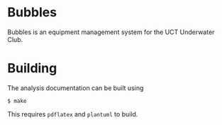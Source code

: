 # Bubbles

Bubbles is an equipment management system for the UCT Underwater Club.

# Building

The analysis documentation can be built using

````
$ make
````

This requires `pdflatex` and `plantuml` to build.
